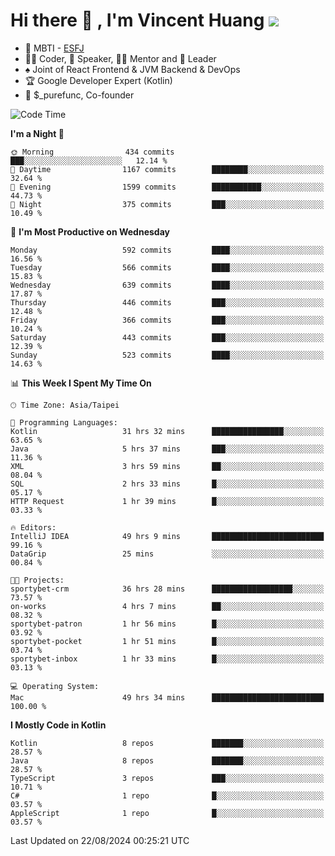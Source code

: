 # Hi there 👋 , I'm Vincent Huang ![](https://komarev.com/ghpvc/?username=Jian-Min-Huang)
- 👀 MBTI - [ESFJ](https://www.16personalities.com/esfj-personality)
- 👨‍💻 Coder, 🎤 Speaker, 👨‍🏫 Mentor and 🚀 Leader
- ♠️ Joint of React Frontend & JVM Backend & DevOps
- 🏆 Google Developer Expert (Kotlin)
- 💼 $_purefunc, Co-founder

<!--START_SECTION:waka-->
![Code Time](http://img.shields.io/badge/Code%20Time-4%2C301%20hrs-blue)

**I'm a Night 🦉** 

```text
🌞 Morning                434 commits         ███░░░░░░░░░░░░░░░░░░░░░░   12.14 % 
🌆 Daytime                1167 commits        ████████░░░░░░░░░░░░░░░░░   32.64 % 
🌃 Evening                1599 commits        ███████████░░░░░░░░░░░░░░   44.73 % 
🌙 Night                  375 commits         ███░░░░░░░░░░░░░░░░░░░░░░   10.49 % 
```
📅 **I'm Most Productive on Wednesday** 

```text
Monday                   592 commits         ████░░░░░░░░░░░░░░░░░░░░░   16.56 % 
Tuesday                  566 commits         ████░░░░░░░░░░░░░░░░░░░░░   15.83 % 
Wednesday                639 commits         ████░░░░░░░░░░░░░░░░░░░░░   17.87 % 
Thursday                 446 commits         ███░░░░░░░░░░░░░░░░░░░░░░   12.48 % 
Friday                   366 commits         ███░░░░░░░░░░░░░░░░░░░░░░   10.24 % 
Saturday                 443 commits         ███░░░░░░░░░░░░░░░░░░░░░░   12.39 % 
Sunday                   523 commits         ████░░░░░░░░░░░░░░░░░░░░░   14.63 % 
```


📊 **This Week I Spent My Time On** 

```text
🕑︎ Time Zone: Asia/Taipei

💬 Programming Languages: 
Kotlin                   31 hrs 32 mins      ████████████████░░░░░░░░░   63.65 % 
Java                     5 hrs 37 mins       ███░░░░░░░░░░░░░░░░░░░░░░   11.36 % 
XML                      3 hrs 59 mins       ██░░░░░░░░░░░░░░░░░░░░░░░   08.04 % 
SQL                      2 hrs 33 mins       █░░░░░░░░░░░░░░░░░░░░░░░░   05.17 % 
HTTP Request             1 hr 39 mins        █░░░░░░░░░░░░░░░░░░░░░░░░   03.33 % 

🔥 Editors: 
IntelliJ IDEA            49 hrs 9 mins       █████████████████████████   99.16 % 
DataGrip                 25 mins             ░░░░░░░░░░░░░░░░░░░░░░░░░   00.84 % 

🐱‍💻 Projects: 
sportybet-crm            36 hrs 28 mins      ██████████████████░░░░░░░   73.57 % 
on-works                 4 hrs 7 mins        ██░░░░░░░░░░░░░░░░░░░░░░░   08.32 % 
sportybet-patron         1 hr 56 mins        █░░░░░░░░░░░░░░░░░░░░░░░░   03.92 % 
sportybet-pocket         1 hr 51 mins        █░░░░░░░░░░░░░░░░░░░░░░░░   03.74 % 
sportybet-inbox          1 hr 33 mins        █░░░░░░░░░░░░░░░░░░░░░░░░   03.13 % 

💻 Operating System: 
Mac                      49 hrs 34 mins      █████████████████████████   100.00 % 
```

**I Mostly Code in Kotlin** 

```text
Kotlin                   8 repos             ███████░░░░░░░░░░░░░░░░░░   28.57 % 
Java                     8 repos             ███████░░░░░░░░░░░░░░░░░░   28.57 % 
TypeScript               3 repos             ███░░░░░░░░░░░░░░░░░░░░░░   10.71 % 
C#                       1 repo              █░░░░░░░░░░░░░░░░░░░░░░░░   03.57 % 
AppleScript              1 repo              █░░░░░░░░░░░░░░░░░░░░░░░░   03.57 % 
```




 Last Updated on 22/08/2024 00:25:21 UTC
<!--END_SECTION:waka-->
